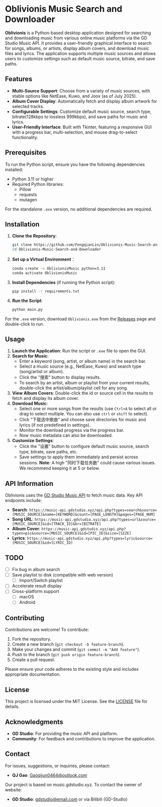 # Oblivionis Music Search and Downloader

**Oblivionis** is a Python-based desktop application designed for searching and downloading music from various online music platforms via the GD Studio Music API. It provides a user-friendly graphical interface to search for songs, albums, or artists, display album covers, and download music files and lyrics. The application supports multiple music sources and allows users to customize settings such as default music source, bitrate, and save paths.

## Features

- **Multi-Source Support**: Choose from a variety of music sources, with stable options like NetEase, Kuwo, and Joox (as of July 2025).
- **Album Cover Display**: Automatically fetch and display album artwork for selected tracks.
- **Configurable Settings**: Customize default music source, search type, bitrate(128kbps to lossless 999kbps), and save paths for music and lyrics.
- **User-Friendly Interface**: Built with Tkinter, featuring a responsive GUI with a progress bar, multi-selection, and mouse drag-to-select functionality.

## Prerequisites

To run the Python script, ensure you have the following dependencies installed:

- Python 3.11 or higher
- Required Python libraries:
  - Pillow
  - requests
  - mutagen

For the standalone `.exe` version, no additional dependencies are required.

## Installation

1. **Clone the Repository**:
   ```bash
   git clone https://github.com/FengqianLin/Oblivionis-Music-Search-and-Downloader.git
   cd Oblivionis-Music-Search-and-Downloader
   ```
2. **Set up a Virtual Environment**：
   ```bash
   conda create -n OblivionisMusic python=3.11
   conda activate OblivionisMusic
   ```
3. **Install Dependencies** (if running the Python script):
   ```bash
   pip install -r requirements.txt
   ```

4. **Run the Script**:
   ```bash
   python main.py
   ```
For the `.exe` version, download `Oblivionis.exe` from the [Releases](https://github.com/FengqianLin/Oblivionis-Music-Search-and-Downloader/releases) page and double-click to run.

## Usage

1. **Launch the Application**: Run the script or `.exe` file to open the GUI.
2. **Search for Music**:
   - Enter a keyword (song, artist, or album name) in the search bar.
   - Select a music source (e.g., NetEase, Kuwo) and search type (song/artist or album).
   - Click the "搜索" button to display results.
   - To search by an artist, album or playlist from your current results, double-click the artist/album/playlist cell for any song.
3. **View Album Covers**: Double-click the id or source cell in the results to fetch and display its album cover.
4. **Download Music**:
   - Select one or more songs from the results (use `Ctrl+A` to select all or drag to select multiple. You can also use `ctrl` or `shift` to select).
   - Click "下载选中歌曲" and choose save directories for music and lyrics (if not predefined in settings).
   - Monitor the download progress via the progress bar.
   - Now music metadata can also be downloaded.
5. **Customize Settings**:
   - Click the "设置" button to configure default music source, search type, bitrate, save paths, etc.
   - Save settings to apply them immediately and persist across sessions.
**Note**: A high "同时下载任务数" could cause various issues. We recommend keeping it at 5 or below.

## API Information

Oblivionis uses the [GD Studio Music API](https://music.gdstudio.xyz) to fetch music data. Key API endpoints include:

- **Search**: `https://music-api.gdstudio.xyz/api.php?types=search&source=[MUSIC_SOURCE]&name=[KEYWORD]&count=[PAGE_LENGTH]&pages=[PAGE_NUM]`
- **Song URL**: `https://music-api.gdstudio.xyz/api.php?types=url&source=[MUSIC_SOURCE]&id=[TRACK_ID]&br=[BITRATE]`
- **Album Cover**: `https://music-api.gdstudio.xyz/api.php?types=pic&source=[MUSIC_SOURCE]&id=[PIC_ID]&size=[SIZE]`
- **Lyrics**: `https://music-api.gdstudio.xyz/api.php?types=lyric&source=[MUSIC_SOURCE]&id=[LYRIC_ID]`

## TODO

- [ ] Fix bug in album search
- [ ] Save playlist to disk (compatible with web version)
  - [ ] Import/Switch playlist
- [ ] Accelerate result display
- [ ] Cross-platform support
  - [ ] macOS
  - [ ] Android

## Contributing

Contributions are welcome! To contribute:

1. Fork the repository.
2. Create a new branch (`git checkout -b feature-branch`).
3. Make your changes and commit (`git commit -m "Add feature"`).
4. Push to the branch (`git push origin feature-branch`).
5. Create a pull request.

Please ensure your code adheres to the existing style and includes appropriate documentation.

## License

This project is licensed under the MIT License. See the [LICENSE](https://mit-license.org/) file for details.

## Acknowledgments

- **GD Studio**: For providing the music API and platform.
- **Community**: For feedback and contributions to improve the application.

## Contact

For issues, suggestions, or inquiries, please contact:

- **QJ Gao**: Gaoqijun0464@outlook.com

Our project is based on music.gdstudio.xyz. To contact the owner of website:
- **GD Studio**: gdstudio@email.com or via Bilibili (GD-Studio)

